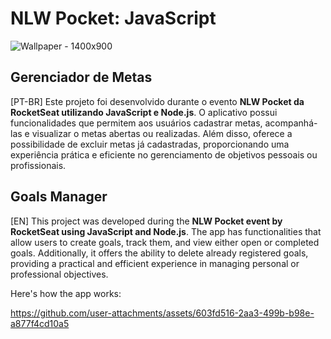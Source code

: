 # NLW Pocket: JavaScript

![Wallpaper - 1400x900](https://github.com/user-attachments/assets/7bc3ee2e-e676-4e54-994c-e56fa32361e7)

## Gerenciador de Metas 
[PT-BR] 
Este projeto foi desenvolvido durante o evento **NLW Pocket da RocketSeat utilizando JavaScript e Node.js**. O aplicativo possui funcionalidades que permitem aos usuários cadastrar metas, acompanhá-las e visualizar o metas abertas ou realizadas. Além disso, oferece a possibilidade de excluir metas já cadastradas, proporcionando uma experiência prática e eficiente no gerenciamento de objetivos pessoais ou profissionais.

## Goals Manager
[EN]
This project was developed during the **NLW Pocket event by RocketSeat using JavaScript and Node.js**. The app has functionalities that allow users to create goals, track them, and view either open or completed goals. Additionally, it offers the ability to delete already registered goals, providing a practical and efficient experience in managing personal or professional objectives.

Here's how the app works:

https://github.com/user-attachments/assets/603fd516-2aa3-499b-b98e-a877f4cd10a5







  



  
